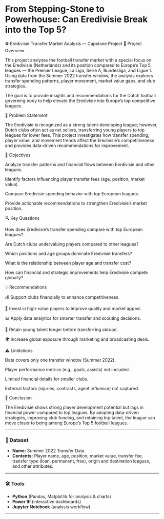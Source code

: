 # From Stepping-Stone to Powerhouse: Can Eredivisie Break into the Top 5?
⚽ Eredivisie Transfer Market Analysis — Capstone Project
📘 Project Overview

This project analyzes the football transfer market with a special focus on the Eredivisie (Netherlands) and its position compared to Europe’s Top 5 leagues — the Premier League, La Liga, Serie A, Bundesliga, and Ligue 1.
Using data from the Summer 2022 transfer window, the analysis explores transfer spending patterns, player movement, market value gaps, and club strategies.

The goal is to provide insights and recommendations for the Dutch football governing body to help elevate the Eredivisie into Europe’s top competitive leagues.

🎯 Problem Statement

The Eredivisie is recognized as a strong talent-developing league; however, Dutch clubs often act as net sellers, transferring young players to top leagues for lower fees.
This project investigates how transfer spending, player value, and movement trends affect the Eredivisie’s competitiveness and provides data-driven recommendations for improvement.

🎯 Objectives

Analyze transfer patterns and financial flows between Eredivisie and other leagues.

Identify factors influencing player transfer fees (age, position, market value).

Compare Eredivisie spending behavior with top European leagues.

Provide actionable recommendations to strengthen Eredivisie’s market position.

🔍 Key Questions

How does Eredivisie’s transfer spending compare with top European leagues?

Are Dutch clubs undervaluing players compared to other leagues?

Which positions and age groups dominate Eredivisie transfers?

What is the relationship between player age and transfer cost?

How can financial and strategic improvements help Eredivisie compete globally?


💡 Recommendations

💰 Support clubs financially to enhance competitiveness.

🌟 Invest in high-value players to improve quality and market appeal.

📊 Apply data analytics for smarter transfer and scouting decisions.

🧒 Retain young talent longer before transferring abroad.

🌍 Increase global exposure through marketing and broadcasting deals.

⚠️ Limitations

Data covers only one transfer window (Summer 2022).

Player performance metrics (e.g., goals, assists) not included.

Limited financial details for smaller clubs.

External factors (injuries, contracts, agent influence) not captured.


🏁 Conclusion

The Eredivisie shows strong player development potential but lags in financial power compared to top leagues.
By adopting data-driven strategies, improving club funding, and retaining top talent, the league can move closer to being among Europe’s Top 5 football leagues.
   

---

### 📝 Dataset  
- **Name:** Summer 2022 Transfer Data  
- **Contents:** Player name, age, position, market value, transfer fee, transfer type (loan, permanent, free), origin and destination leagues, and other attributes.  


---

### 🛠️ Tools 
- **Python** (Pandas, Matplotlib for analysis & charts)  
- **Power BI** (interactive dashboards)  
- **Jupyter Notebook** (analysis workflow)  

---




